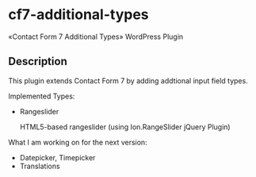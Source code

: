 # cf7-additional-types
«Contact Form 7 Additional Types» WordPress Plugin

## Description

This plugin extends Contact Form 7 by adding addtional input field types.

Implemented Types:

*   Rangeslider
    
    HTML5-based rangeslider (using Ion.RangeSlider jQuery Plugin)

What I am working on for the next version:

*   Datepicker, Timepicker
*   Translations

